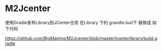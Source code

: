 # M2Jcenter
使用Gradle发布Library到JCenter仓库
在Library 下的 grandle.buil下 替换成 如下代码

https://github.com/BigManing/M2Jcenter/blob/master/jcenterlibrary/build.gradle
